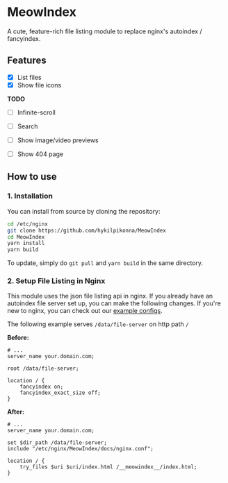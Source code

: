 # MeowIndex

A cute, feature-rich file listing module to replace nginx's autoindex / fancyindex.


## Features

* [x] List files
* [x] Show file icons

**TODO**

* [ ] Infinite-scroll
* [ ] Search
* [ ] Show image/video previews
* [ ] Show 404 page


## How to use

### 1. Installation

You can install from source by cloning the repository:

```sh
cd /etc/nginx
git clone https://github.com/hykilpikonna/MeowIndex
cd MeowIndex
yarn install
yarn build
```

To update, simply do `git pull` and `yarn build` in the same directory.

### 2. Setup File Listing in Nginx

This module uses the json file listing api in nginx. If you already have an autoindex file server set up, you can make the following changes. If you're new to nginx, you can check out our [example configs](docs/examples).

The following example serves `/data/file-server` on http path `/`

**Before:**

```nginx
# ...
server_name your.domain.com;

root /data/file-server;

location / {
    fancyindex on;
    fancyindex_exact_size off;
}
```

**After:**

```nginx
# ...
server_name your.domain.com;

set $dir_path /data/file-server;
include "/etc/nginx/MeowIndex/docs/nginx.conf";

location / {
    try_files $uri $uri/index.html /__meowindex__/index.html;
}
```

